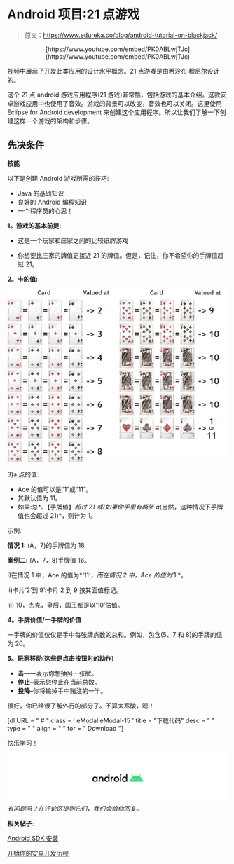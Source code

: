 # Android 项目:21 点游戏

> 原文：<https://www.edureka.co/blog/android-tutorial-on-blackjack/>

<center>[https://www.youtube.com/embed/PK0ABLwjTJc](https://www.youtube.com/embed/PK0ABLwjTJc)</center>

视频中展示了开发此类应用的设计水平概念。21 点游戏是由希沙布·穆尼尔设计的。

这个 21 点 android 游戏应用程序(21 游戏)非常酷，包括游戏的基本介绍。这款安卓游戏应用中也使用了音效。游戏的背景可以改变，音效也可以关闭。这里使用 Eclipse for Android development 来创建这个应用程序。所以让我们了解一下创建这样一个游戏的架构和步骤。

## **先决条件**

**技能**

以下是创建 Android 游戏所需的技巧:

*   Java 的基础知识
*   良好的 Android 编程知识
*   一个程序员的心思！

**1。游戏的基本前提:**

*   这是一个玩家和庄家之间的比较纸牌游戏

*   你想要比庄家的牌值更接近 21 的牌值。但是，记住，你不希望你的手牌值超过 21。

**2。卡的值:**

[![Android Project - Card values for Blackjack](img/e8d38cc69c7e44702c6ffad1a4b0aaf5.png "Android Project - Card values for Blackjack")](https://www.edureka.co/blog/android-tutorial-on-blackjack/)

3)a 点的值:

*   Ace 的值可以是“1”或“11”。
*   其默认值为 11。
*   如果:总*、【手牌值】*超过 21 *或*(如果你手里有两张 a*(当然，这种情况下手牌值也会超过 21)*，则计为 1。

示例:

**情况 1:** (A，7)的手牌值为 18

**案例二:** (A，7，8)手牌值 16。

I)在情况 1 中，Ace 的值为*‘11’*，而在情况 2 中，Ace 的值为*‘1’*。

ii)卡片‘2’到‘9’:卡片 2 到 9 按其面值标记。

iii) 10，杰克，皇后，国王都是以‘10’估值。

**4。手牌价值/一手牌的价值**

一手牌的价值仅仅是手中每张牌点数的总和。例如，包含(5、7 和 8)的手牌的值为 20。

**5。玩家移动(这些是点击按钮时的动作)**

*   **击**——表示你想抽另一张牌。
*   **停止**–表示您停止在当前总数。
*   **投降**–你将输掉手中赌注的一半。

很好，你已经很了解外行的部分了。不算太寒酸，嗯！

[dl URL = " # " class = ' eModal eModal-15 ' title = "下载代码" desc = " " type = " " align = " " for = " Download "]

快乐学习！

*![android](img/ec9a27372d875b471670c11da624b380.png)有问题吗？在评论区提到它们，我们会给你回复。*

**相关帖子:**

[Android SDK 安装](https://www.edureka.co/blog/android-sdk-installation/)

[开始你的安卓开发历程](https://www.edureka.co/android-development-certification-course)